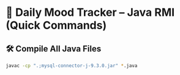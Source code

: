 # 🧠 Daily Mood Tracker – Java RMI (Quick Commands)

## 🛠️ Compile All Java Files

```bash
javac -cp ".;mysql-connector-j-9.3.0.jar" *.java
